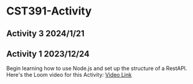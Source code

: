 # CST391-Activity

## Activity 3 2024/1/21


## Activity 1 2023/12/24
Begin learning how to use Node.js and set up the structure of a RestAPI.
Here's the Loom video for this Activity: [Video Link](https://www.loom.com/share/c6e690caa8964b159c8b32998bbc622d?sid=af877ed0-db74-49c7-a4b8-5ce689a6c4c0)
